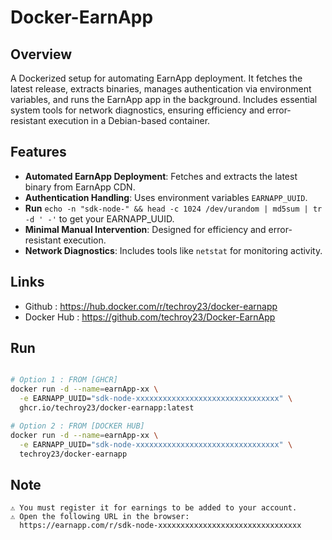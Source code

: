 # Docker-EarnApp
 
## Overview
A Dockerized setup for automating EarnApp deployment. It fetches the latest release, extracts binaries, manages authentication via environment variables, and runs the EarnApp app in the background. Includes essential system tools for network diagnostics, ensuring efficiency and error-resistant execution in a Debian-based container.

## Features  
- **Automated EarnApp Deployment**: Fetches and extracts the latest binary from EarnApp CDN.  
- **Authentication Handling**: Uses environment variables `EARNAPP_UUID`.
- **Run** `echo -n "sdk-node-" && head -c 1024 /dev/urandom | md5sum | tr -d ' -'` to get your EARNAPP_UUID.
- **Minimal Manual Intervention**: Designed for efficiency and error-resistant execution.  
- **Network Diagnostics**: Includes tools like `netstat` for monitoring activity.  

## Links
- Github : https://hub.docker.com/r/techroy23/docker-earnapp
- Docker Hub : https://github.com/techroy23/Docker-EarnApp

## Run
```bash

# Option 1 : FROM [GHCR]
docker run -d --name=earnApp-xx \
  -e EARNAPP_UUID="sdk-node-xxxxxxxxxxxxxxxxxxxxxxxxxxxxxxxx" \
  ghcr.io/techroy23/docker-earnapp:latest

# Option 2 : FROM [DOCKER HUB]
docker run -d --name=earnApp-xx \
  -e EARNAPP_UUID="sdk-node-xxxxxxxxxxxxxxxxxxxxxxxxxxxxxxxx" \
  techroy23/docker-earnapp

```

## Note
```
⚠ You must register it for earnings to be added to your account.
⚠ Open the following URL in the browser:
  https://earnapp.com/r/sdk-node-xxxxxxxxxxxxxxxxxxxxxxxxxxxxxxxx
```
